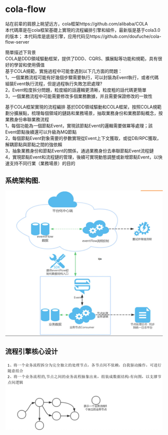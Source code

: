 # cola-flow
站在前辈的肩膀上眺望远方，cola框架https://github.com/alibaba/COLA  
本代碼庫是在cola框架基礎上實現的流程編排引擎和組件，最新版是基于cola3.0的版本；
本代码库是底层引擎，应用代码见https://github.com/doufuche/cola-flow-server

簡單描述下背景  
COLA是DDD領域驅動框架，提供了DDD、CQRS、擴展點等功能和規範，具有很好的學習和使用價值  
基于COLA規範，實施過程中可能會遇到以下几方面的問題：  
1，一個業務流程可能有好幾個步驟需要執行，可以封裝為Event執行，或者代碼組裝Event執行流程，但是過程執行失敗怎麽處理?  
2，Event粒度拆分問題，粒度細的話邏輯更清晰，粒度粗的話代碼更簡單  
3，一個業務流程中可能需要修改多個業務數據，并且需要保證修改的一致性  

基于COLA框架實現的流程編排
基於DDD領域驅動和COLA框架，按照COLA規範劃分擴展點，梳理每個領域的鏈路和業務場景，抽取業務身份和業務節點概念，按業務身份串聯業務流程  
1，每個功能為一個節點Event，實現該節點Event的邏輯需要做冪等處理；該Event節點後續還可以升級為MQ節點  
2，每個節點Event對象需要的參數實現從Event上下文獲取，或從DB/RPC獲取，解耦節點與節點之間的強依賴  
3，抽象業務身份和節點Event的關係，通過業務身份去串聯節點Event流程鏈  
4，實現節點Event和流程鏈的管理，後續可實現動態調整或新增節點Event，以快速支持不同行業（業務場景）的目的  


## 系统架构图.  

![image](https://github.com/doufuche/cola-flow/blob/master/imagesForReadme/flow1.png)    

## 流程引擎核心设计  

![image](https://github.com/doufuche/cola-flow/blob/master/imagesForReadme/flow3.jpg)    

